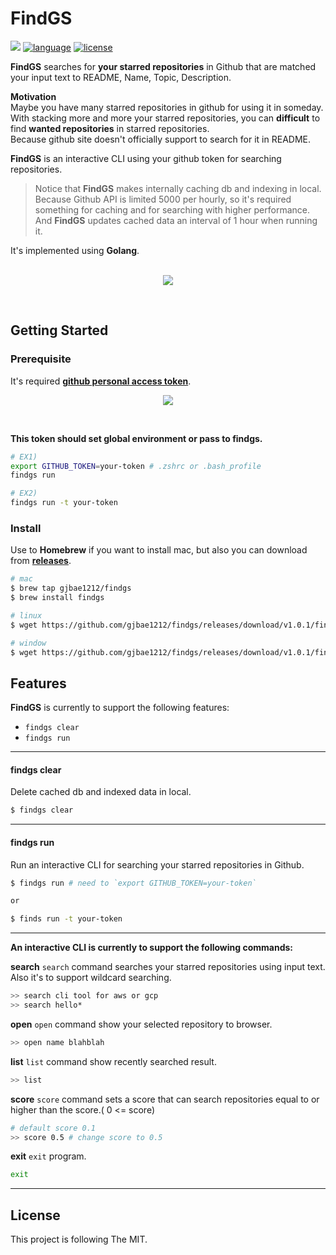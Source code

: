 # FindGS

<p align="left">
<a href="https://hits.seeyoufarm.com"/><img src="https://hits.seeyoufarm.com/api/count/incr/badge.svg?url=https%3A%2F%2Fgithub.com%2Fgjbae1212%2Ffindgs"/></a>
<a href="https://img.shields.io/badge/language-golang-blue"><img src="https://img.shields.io/badge/language-golang-blue" alt="language" /></a>
<a href="/LICENSE"><img src="https://img.shields.io/badge/license-MIT-GREEN.svg" alt="license" /></a>
</p>

**FindGS** searches for **your starred repositories** in Github that are matched your input text to README, Name, Topic, Description.

**Motivation**  
Maybe you have many starred repositories in github for using it in someday.   
With stacking more and more your starred repositories, you can **difficult** to find **wanted repositories** in starred repositories.   
Because github site doesn't officially support to search for it in README.          

**FindGS** is an interactive CLI using your github token for searching repositories.
> Notice that **FindGS** makes internally caching db and indexing in local.
> Because Github API is limited 5000 per hourly, so it's required something for caching and for searching with higher performance.  
> And **FindGS** updates cached data an interval of 1 hour when running it.

It's implemented using **Golang**.
<br/> <br/>
<p align="center">
<img src="https://storage.googleapis.com/gjbae1212-asset/findgs/findgs_hello.gif"/>
</p>
<br/>

## Getting Started

### Prerequisite
It's required [**github personal access token**](https://github.com/settings/tokens).
<p align="center">
<img src="https://storage.googleapis.com/gjbae1212-asset/findgs/findgs_token.png"/>
</p>
<br/>

  
**This token should set global environment or pass to **findgs**.**
```bash
# EX1)
export GITHUB_TOKEN=your-token # .zshrc or .bash_profile 
findgs run

# EX2)
findgs run -t your-token 
```

### Install
Use to **Homebrew** if you want to install mac, but also you can download from [**releases**](https://github.com/gjbae1212/findgs/releases).
```bash
# mac 
$ brew tap gjbae1212/findgs
$ brew install findgs

# linux
$ wget https://github.com/gjbae1212/findgs/releases/download/v1.0.1/findgs_1.0.1_Linux_x86_64.tar.gz

# window
$ wget https://github.com/gjbae1212/findgs/releases/download/v1.0.1/findgs_1.0.1_Windows_x86_64.tar.gz
```

## Features
**FindGS** is currently to support the following features:
- ```findgs clear```
- ```findgs run```
------
#### findgs clear
Delete cached db and indexed data in local.
```bash
$ findgs clear
```
------
#### findgs run
Run an interactive CLI for searching your starred repositories in Github.
```bash
$ findgs run # need to `export GITHUB_TOKEN=your-token`

or 

$ finds run -t your-token 
```
---- 

**An interactive CLI is currently to support the following commands:** 
 
**search**
`search` command searches your starred repositories using input text. Also it's to support wildcard searching.  
```bash  
>> search cli tool for aws or gcp
>> search hello* 
```  

**open**
`open` command show your selected repository to browser.  
```bash
>> open name blahblah
```

**list**
`list` command show recently searched result.
```bash
>> list
```

**score**
`score` command sets a score that can search repositories equal to or higher than the score.( 0 <= score)
```bash
# default score 0.1
>> score 0.5 # change score to 0.5 
```

**exit**
`exit` program.
```bash
exit 
```    
------

## License
This project is following The MIT.
